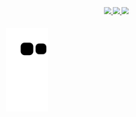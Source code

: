<div align="center">
  <a href="https://github.com/mAd-5864">
  <a href="https://git.io/streak-stats">
  <img height="180em" src="https://github-readme-stats.vercel.app/api?username=mAd-5864&show_icons=true&theme=gotham&include_all_commits=true&count_private=true"/>
  <img height="180em" src="http://github-readme-streak-stats.herokuapp.com?user=mAd-5864&theme=gotham&mode=weekly"/>
  <img height="180em" src="https://github-readme-stats.vercel.app/api/top-langs/?username=mAd-5864&layout=compact&langs_count=5&theme=gotham"/>
</div>
    
  ##
    
  ![Snake animation](https://github.com/rafaballerini/rafaballerini/blob/output/github-contribution-grid-snake.svg)

